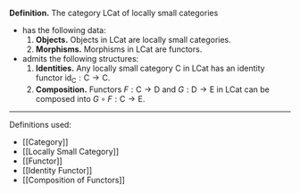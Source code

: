 **Definition.** The category $\mathsf{LCat}$ of locally small categories
- has the following data:
	1. **Objects.** Objects in $\mathsf{LCat}$ are locally small categories.
	2. **Morphisms.** Morphisms in $\mathsf{LCat}$ are functors.
- admits the following structures:
	1. **Identities.** Any locally small category $\mathsf{C}$ in $\mathsf{LCat}$ has an identity functor $\text{id}_{\mathsf{C}}:\mathsf{C}\to \mathsf{C}$.
	2. **Composition.** Functors $F:\mathsf{C}\to \mathsf{D}$ and $G:\mathsf{D}\to \mathsf{E}$ in $\mathsf{LCat}$ can be composed into $G\circ F:\mathsf{C}\to \mathsf{E}$.

***
Definitions used:
- [[Category]]
- [[Locally Small Category]]
- [[Functor]]
- [[Identity Functor]]
- [[Composition of Functors]]